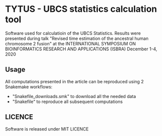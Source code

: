 # TYTUS - UBCS statistics calculation tool

Software used for calculatioin of the UBCS Statistics.
Results were presented during talk "Revised time estimation of the ancestral human chromosome 2 fusion"
at the INTERNATIONAL SYMPOSIUM ON BIOINFORMATICS RESEARCH AND APPLICATIONS (ISBRA) December 1-4, 2020 

## Usage

All computations presented in the article can be reproduced using 2 Snakemake workflows:

* "Snakefile\_downloads.smk" to download all the needed data
* "Snakefile" to reproduce all subsequent computations

## LICENCE

Software is released under MIT LICENCE

